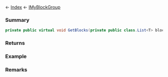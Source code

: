 ← [Index](Api-Index) ← [IMyBlockGroup](Sandbox.ModAPI.Ingame.IMyBlockGroup)

### Summary

```csharp
private public virtual void GetBlocks(private public class.List<T> blocks, private public sealed class.Func<T, TResult> collect)
```

### Returns

### Example

### Remarks

